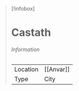 
> [!infobox]
> # Castath
> ###### Information
> | | |
> |---|---|
> | Location | [[Anvar]] |
> | Type | City |